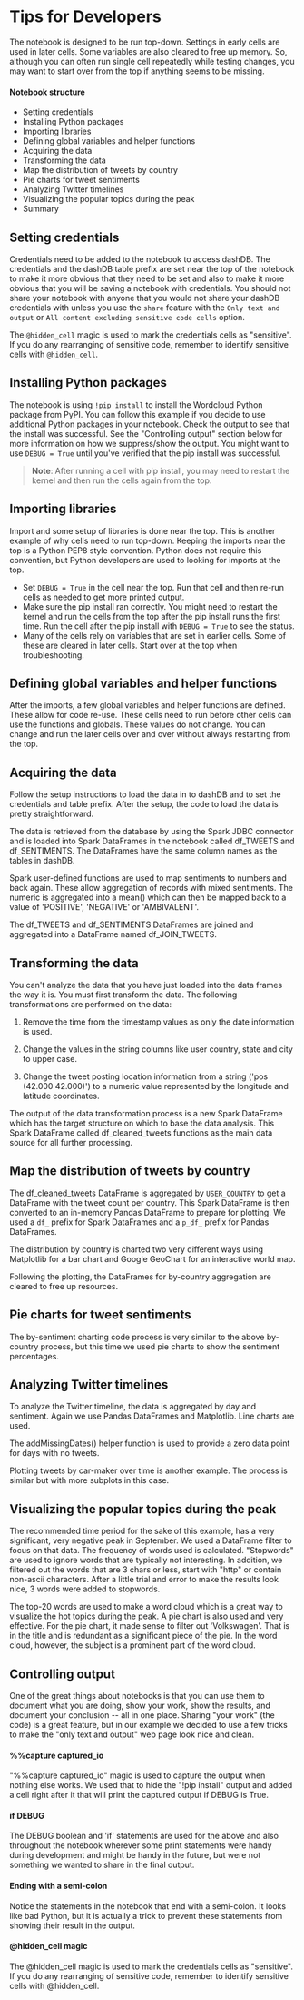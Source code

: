 Tips for Developers
===================

The notebook is designed to be run top-down. Settings in early cells are used
in later cells. Some variables are also cleared to free up memory. So, although
you can often run single cell repeatedly while testing changes, you may want
to start over from the top if anything seems to be missing.

#### Notebook structure
* Setting credentials
* Installing Python packages
* Importing libraries
* Defining global variables and helper functions
* Acquiring the data
* Transforming the data
* Map the distribution of tweets by country
* Pie charts for tweet sentiments
* Analyzing Twitter timelines
* Visualizing the popular topics during the peak
* Summary

Setting credentials
-------------------
Credentials need to be added to the notebook to access dashDB. The credentials
and the dashDB table prefix are set near the top of the notebook to make it
more obvious that they need to be set and also to make it more obvious that
you will be saving a notebook with credentials. You should not share your
notebook with anyone that you would not share your dashDB credentials with
unless you use the ``share`` feature with the ``Only text and output`` or
``All content excluding sensitive code cells`` option.

The ```@hidden_cell``` magic is used to mark the credentials cells as "sensitive".
If you do any rearranging of sensitive code, remember to identify sensitive
cells with ``@hidden_cell``.

Installing Python packages
--------------------------
The notebook is using ```!pip install``` to install the Wordcloud Python package
from PyPI. You can follow this example if you decide to use additional Python
packages in your notebook. Check the output to see that the install was
successful. See the "Controlling output" section below for more information on
how we suppress/show the output. You might want to use ``DEBUG = True`` until
you've verified that the pip install was successful.

> **Note**:  After running a cell with pip install, you may need to restart
the kernel and then run the cells again from the top.
 
Importing libraries
-------------------
Import and some setup of libraries is done near the top. This is another
example of why cells need to run top-down. Keeping the imports near the top
is a Python PEP8 style convention. Python does not require this convention,
but Python developers are used to looking for imports at the top.

* Set ``DEBUG = True`` in the cell near the top. Run that cell and then re-run
  cells as needed to get more printed output.
* Make sure the pip install ran correctly. You might need to restart the
  kernel and run the cells from the top after the pip install runs the first
  time. Run the cell after the pip install with ``DEBUG = True`` to see the status.
* Many of the cells rely on variables that are set in earlier cells. Some of these
  are cleared in later cells. Start over at the top when troubleshooting.

Defining global variables and helper functions
----------------------------------------------
After the imports, a few global variables and helper functions are defined.
These allow for code re-use. These cells need to run before other cells can
use the functions and globals. These values do not change. You can change
and run the later cells over and over without always restarting from the top.

Acquiring the data
------------------
Follow the setup instructions to load the data in to dashDB and to set the
credentials and table prefix. After the setup, the code to load the data is
pretty straightforward.

The data is retrieved from the database by using the Spark JDBC connector and
is loaded into Spark DataFrames in the notebook called df_TWEETS and
df_SENTIMENTS. The DataFrames have the same column names as the tables
in dashDB.

Spark user-defined functions are used to map sentiments to numbers and back
again. These allow aggregation of records with mixed sentiments. The numeric
is aggregated into a mean() which can then be mapped back to a value of
'POSITIVE', 'NEGATIVE' or 'AMBIVALENT'.

The df_TWEETS and df_SENTIMENTS DataFrames are joined and aggregated into
a DataFrame named df_JOIN_TWEETS.

Transforming the data
---------------------
You can't analyze the data that you have just loaded into the data frames
the way it is. You must first transform the data. The following
transformations are performed on the data:

1) Remove the time from the timestamp values as only the date information is
   used.

2) Change the values in the string columns like user country, state and city
   to upper case.

3) Change the tweet posting location information from a string
   ('pos (42.000 42.000)') to a numeric value represented by the longitude
    and latitude coordinates. 

The output of the data transformation process is a new Spark DataFrame which
has the target structure on which to base the data analysis. This Spark
DataFrame called df_cleaned_tweets functions as the main data source for all
further processing.

Map the distribution of tweets by country
-----------------------------------------
The df_cleaned_tweets DataFrame is aggregated by ``USER_COUNTRY`` to get a
DataFrame with the tweet count per country. This Spark DataFrame is then
converted to an in-memory Pandas DataFrame to prepare for plotting.
We used a ``df_`` prefix for Spark DataFrames and a ``p_df_`` prefix for
Pandas DataFrames.

The distribution by country is charted two very different ways using
Matplotlib for a bar chart and Google GeoChart for an interactive world map.

Following the plotting, the DataFrames for by-country aggregation are cleared
to free up resources.

Pie charts for tweet sentiments
-------------------------------
The by-sentiment charting code process is very similar to the above by-country
process, but this time we used pie charts to show the sentiment percentages.

Analyzing Twitter timelines
---------------------------
To analyze the Twitter timeline, the data is aggregated by day and sentiment.
Again we use Pandas DataFrames and Matplotlib. Line charts are used.

The addMissingDates() helper function is used to provide a zero data point for
days with no tweets.

Plotting tweets by car-maker over time is another example. The process is
similar but with more subplots in this case.

Visualizing the popular topics during the peak
----------------------------------------------
The recommended time period for the sake of this example, has a very
significant, very negative peak in September. We used a DataFrame filter
to focus on that data. The frequency of words used is calculated. "Stopwords"
are used to ignore words that are typically not interesting. In addition,
we filtered out the words that are 3 chars or less, start with "http" or
contain non-ascii characters. After a little trial and error to make the
results look nice, 3 words were added to stopwords.

The top-20 words are used to make a word cloud which is a great way to
visualize the hot topics during the peak. A pie chart is also used and
very effective. For the pie chart, it made sense to filter out 'Volkswagen'.
That is in the title and is redundant as a significant piece of the pie.
In the word cloud, however, the subject is a prominent part of the word cloud.

Controlling output
------------------
One of the great things about notebooks is that you can use them to document
what you are doing, show your work, show the results, and document your
conclusion -- all in one place. Sharing "your work" (the code) is a great
feature, but in our example we decided to use a few tricks to make the
"only text and output" web page look nice and clean.

#### %%capture captured_io
 
"%%capture captured_io" magic is used to capture the output when nothing else
works. We used that to hide the "!pip install" output and added a cell
right after it that will print the captured output if DEBUG is True.
   
#### if DEBUG

The DEBUG boolean and 'if' statements are used for the above and also
throughout the notebook wherever some print statements were handy during
development and might be handy in the future, but were not something we wanted
to share in the final output.
  
#### Ending with a semi-colon 

Notice the statements in the notebook that end with a semi-colon. It looks like
bad Python, but it is actually a trick to prevent these statements from
showing their result in the output.

#### @hidden_cell magic

The @hidden_cell magic is used to mark the credentials cells as "sensitive".
If you do any rearranging of sensitive code, remember to identify sensitive
cells with @hidden_cell.
